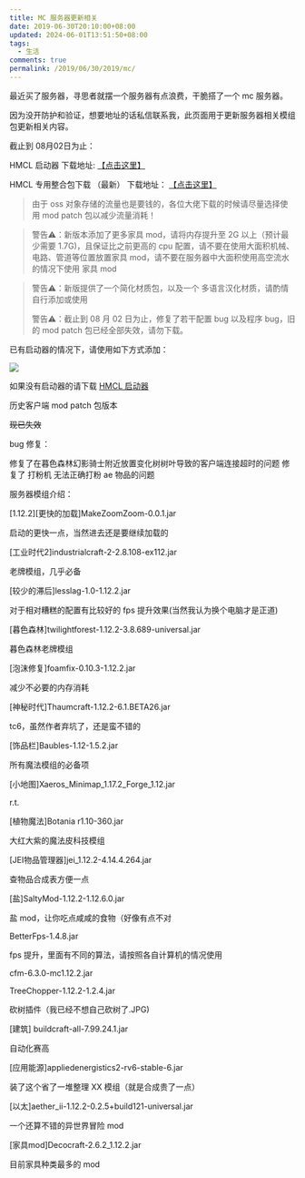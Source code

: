 ```yaml
---
title: MC 服务器更新相关
date: 2019-06-30T20:10:00+08:00
updated: 2024-06-01T13:51:50+08:00
tags:
  - 生活
comments: true
permalink: /2019/06/30/2019/mc/
---
```



最近买了服务器，寻思者就摆一个服务器有点浪费，干脆搭了一个 mc 服务器。

因为没开防护和验证，想要地址的话私信联系我，此页面用于更新服务器相关模组包更新相关内容。


截止到 08月02日为止：

HMCL 启动器 下载地址: [【点击这里】](https://cdn.iceprosurface.com/file/HMCL-3.2.130.jar)

HMCL 专用整合包下载 （最新） 下载地址： [【点击这里】](https://cdn.iceprosurface.com/file/packageV1.3.zip)


> 由于 oss 对象存储的流量也是要钱的，各位大佬下载的时候请尽量选择使用 mod patch 包以减少流量消耗！

<!-- more -->

> 警告⚠️：新版本添加了更多家具 mod，请将内存提升至 2G 以上（预计最少需要 1.7G)，且保证比之前更高的 cpu 配置，请不要在使用大面积机械、电路、管道等位置放置家具 mod，请不要在服务器中大面积使用高空流水的情况下使用 家具 mod

> 警告⚠️：新版提供了一个简化材质包，以及一个 多语言汉化材质，请酌情自行添加或使用
> 
> 警告⚠️：截止到 08 月 02 日为止，修复了若干配置 bug 以及程序 bug，旧的 mod patch 包已经全部失效，请勿下载。

已有启动器的情况下，请使用如下方式添加：

![](https://cdn.iceprosurface.com/upload/md/2019-08-02-025211.png)

如果没有启动器的请下载 [HMCL 启动器](https://cdn.iceprosurface.com/file/HMCL-3.2.130.jar)


历史客户端 mod patch 包版本

~~现已失效~~

bug 修复：

修复了在暮色森林幻影骑士附近放置变化树树叶导致的客户端连接超时的问题
修复了 打粉机 无法正确打粉 ae 物品的问题


服务器模组介绍：


[1.12.2][更快的加载]MakeZoomZoom-0.0.1.jar

启动的更快一点，当然进去还是要继续加载的

[工业时代2]industrialcraft-2-2.8.108-ex112.jar

老牌模组，几乎必备

[较少的滞后]lesslag-1.0-1.12.2.jar

对于相对糟糕的配置有比较好的 fps 提升效果(当然我认为换个电脑才是正道)

[暮色森林]twilightforest-1.12.2-3.8.689-universal.jar

暮色森林老牌模组

[泡沫修复]foamfix-0.10.3-1.12.2.jar

减少不必要的内存消耗

[神秘时代]Thaumcraft-1.12.2-6.1.BETA26.jar

tc6，虽然作者弃坑了，还是蛮不错的

[饰品栏]Baubles-1.12-1.5.2.jar

所有魔法模组的必备项

[小地图]Xaeros_Minimap_1.17.2_Forge_1.12.jar

r.t.

[植物魔法]Botania r1.10-360.jar

大红大紫的魔法皮科技模组

[JEI物品管理器]jei_1.12.2-4.14.4.264.jar

查物品合成表方便一点

[盐]SaltyMod-1.12.2-1.12.6.0.jar

盐 mod，让你吃点咸咸的食物（好像有点不对

BetterFps-1.4.8.jar

fps 提升，里面有不同的算法，请按照各自计算机的情况使用

cfm-6.3.0-mc1.12.2.jar

TreeChopper-1.12.2-1.2.4.jar

砍树插件（我已经不想自己砍树了.JPG)

[建筑] buildcraft-all-7.99.24.1.jar

自动化赛高

[应用能源]appliedenergistics2-rv6-stable-6.jar

装了这个省了一堆整理 XX 模组（就是合成贵了一点）

[以太]aether_ii-1.12.2-0.2.5+build121-universal.jar

一个还算不错的异世界冒险 mod

[家具mod]Decocraft-2.6.2_1.12.2.jar

目前家具种类最多的 mod